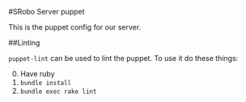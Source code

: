 #SRobo Server puppet

This is the puppet config for our server.

##Linting

`puppet-lint` can be used to lint the puppet. To use it do these things:

0. Have ruby
1. `bundle install`
2. `bundle exec rake lint`
